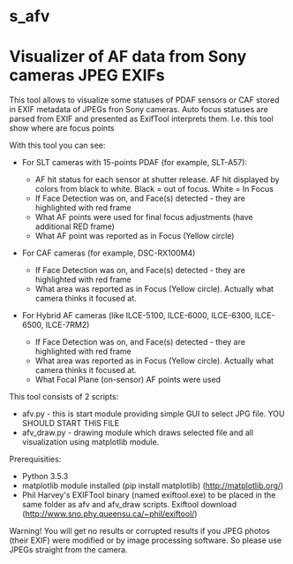 # s_afv
# Visualizer of AF data from Sony cameras JPEG EXIFs

This tool allows to visualize some statuses of PDAF sensors or CAF stored in EXIF metadata of JPEGs fron Sony cameras. Auto focus statuses are parsed from EXIF and presented as ExifTool interprets them. 
I.e. this tool show where are focus points

With this tool you can see:
- For SLT cameras with 15-points PDAF (for example, SLT-A57):
  - AF hit status for each sensor at shutter release. AF hit displayed by colors from black to white. Black = out of focus. White = In Focus
  - If Face Detection was on, and Face(s) detected - they are highlighted with red frame
  - What AF points were used for final focus adjustments (have additional RED frame)
  - What AF point was reported as in Focus (Yellow circle)
  
- For CAF cameras (for example, DSC-RX100M4)
  - If Face Detection was on, and Face(s) detected - they are highlighted with red frame
  - What area was reported as in Focus (Yellow circle). Actually what camera thinks it focused at.
  
- For Hybrid AF cameras (like ILCE-5100, ILCE-6000, ILCE-6300, ILCE-6500, ILCE-7RM2)
  - If Face Detection was on, and Face(s) detected - they are highlighted with red frame
  - What area was reported as in Focus (Yellow circle). Actually what camera thinks it focused at.
  - What Focal Plane (on-sensor) AF points were used
  
This tool consists of 2 scripts:
  - afv.py - this is start module providing simple GUI to select JPG file. YOU SHOULD START THIS FILE
  - afv_draw.py - drawing module which draws selected file and all visualization using matplotlib module.
  
Prerequisities:
  - Python 3.5.3
  - matplotlib module installed (pip install matplotlib) (http://matplotlib.org/)
  - Phil Harvey's EXIFTool binary (named exiftool.exe) to be placed in the same folder as afv and afv_draw scripts. Exiftool download (http://www.sno.phy.queensu.ca/~phil/exiftool/)

Warning! You will get no results or corrupted results if you JPEG photos (their EXIF) were modified or by image processing software. So please use JPEGs straight from the camera.
